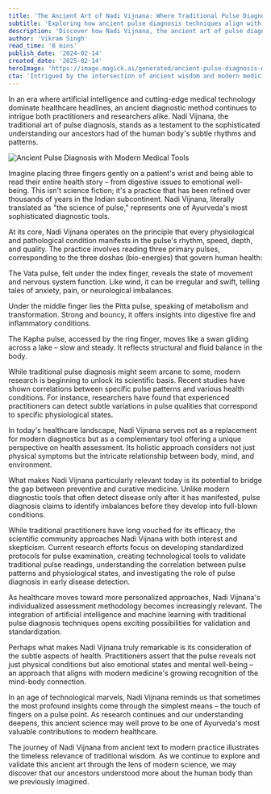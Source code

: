 ```yaml
---
title: 'The Ancient Art of Nadi Vijnana: Where Traditional Pulse Diagnosis Meets Modern Medicine'
subtitle: 'Exploring how ancient pulse diagnosis techniques align with modern healthcare'
description: 'Discover how Nadi Vijnana, the ancient art of pulse diagnosis, is finding new relevance in modern healthcare. This traditional practice, which claims to read health conditions through subtle pulse variations, is gaining attention from researchers and practitioners alike as they explore its potential in preventive medicine and personalized healthcare approaches.'
author: 'Vikram Singh'
read_time: '8 mins'
publish_date: '2024-02-14'
created_date: '2025-02-14'
heroImage: 'https://image.magick.ai/generated/ancient-pulse-diagnosis-modern-medicine.jpg'
cta: 'Intrigued by the intersection of ancient wisdom and modern medicine? Follow us on LinkedIn for more fascinating insights into traditional healing practices and their contemporary applications.'
---
```


In an era where artificial intelligence and cutting-edge medical technology dominate healthcare headlines, an ancient diagnostic method continues to intrigue both practitioners and researchers alike. Nadi Vijnana, the traditional art of pulse diagnosis, stands as a testament to the sophisticated understanding our ancestors had of the human body's subtle rhythms and patterns.

![Ancient Pulse Diagnosis with Modern Medical Tools](https://i.magick.ai/PIXE/1739517078648_magick_img.webp)

Imagine placing three fingers gently on a patient's wrist and being able to read their entire health story – from digestive issues to emotional well-being. This isn't science fiction; it's a practice that has been refined over thousands of years in the Indian subcontinent. Nadi Vijnana, literally translated as "the science of pulse," represents one of Ayurveda's most sophisticated diagnostic tools.

At its core, Nadi Vijnana operates on the principle that every physiological and pathological condition manifests in the pulse's rhythm, speed, depth, and quality. The practice involves reading three primary pulses, corresponding to the three doshas (bio-energies) that govern human health:

The Vata pulse, felt under the index finger, reveals the state of movement and nervous system function. Like wind, it can be irregular and swift, telling tales of anxiety, pain, or neurological imbalances.

Under the middle finger lies the Pitta pulse, speaking of metabolism and transformation. Strong and bouncy, it offers insights into digestive fire and inflammatory conditions.

The Kapha pulse, accessed by the ring finger, moves like a swan gliding across a lake – slow and steady. It reflects structural and fluid balance in the body.

While traditional pulse diagnosis might seem arcane to some, modern research is beginning to unlock its scientific basis. Recent studies have shown correlations between specific pulse patterns and various health conditions. For instance, researchers have found that experienced practitioners can detect subtle variations in pulse qualities that correspond to specific physiological states.

In today's healthcare landscape, Nadi Vijnana serves not as a replacement for modern diagnostics but as a complementary tool offering a unique perspective on health assessment. Its holistic approach considers not just physical symptoms but the intricate relationship between body, mind, and environment.

What makes Nadi Vijnana particularly relevant today is its potential to bridge the gap between preventive and curative medicine. Unlike modern diagnostic tools that often detect disease only after it has manifested, pulse diagnosis claims to identify imbalances before they develop into full-blown conditions.

While traditional practitioners have long vouched for its efficacy, the scientific community approaches Nadi Vijnana with both interest and skepticism. Current research efforts focus on developing standardized protocols for pulse examination, creating technological tools to validate traditional pulse readings, understanding the correlation between pulse patterns and physiological states, and investigating the role of pulse diagnosis in early disease detection.

As healthcare moves toward more personalized approaches, Nadi Vijnana's individualized assessment methodology becomes increasingly relevant. The integration of artificial intelligence and machine learning with traditional pulse diagnosis techniques opens exciting possibilities for validation and standardization.

Perhaps what makes Nadi Vijnana truly remarkable is its consideration of the subtle aspects of health. Practitioners assert that the pulse reveals not just physical conditions but also emotional states and mental well-being – an approach that aligns with modern medicine's growing recognition of the mind-body connection.

In an age of technological marvels, Nadi Vijnana reminds us that sometimes the most profound insights come through the simplest means – the touch of fingers on a pulse point. As research continues and our understanding deepens, this ancient science may well prove to be one of Ayurveda's most valuable contributions to modern healthcare.

The journey of Nadi Vijnana from ancient text to modern practice illustrates the timeless relevance of traditional wisdom. As we continue to explore and validate this ancient art through the lens of modern science, we may discover that our ancestors understood more about the human body than we previously imagined.